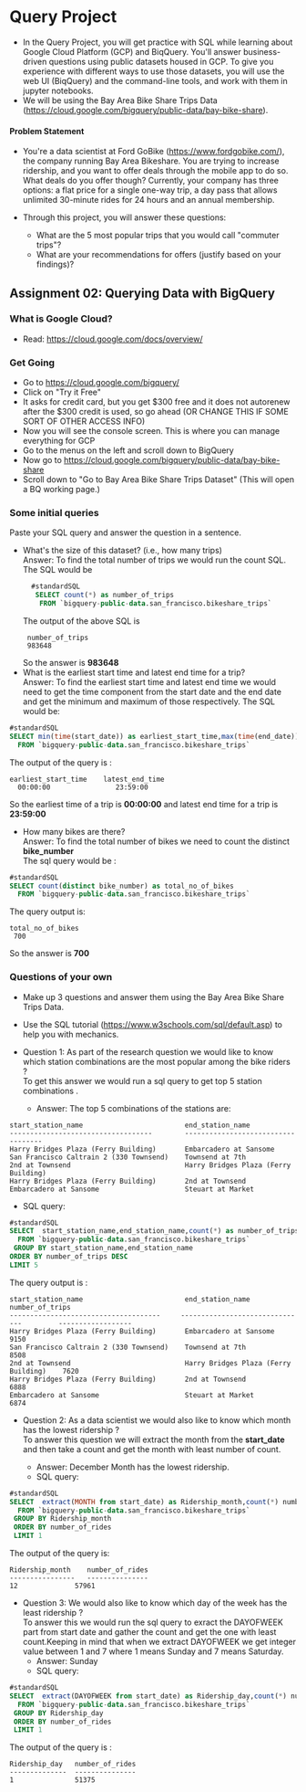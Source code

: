 # Query Project
- In the Query Project, you will get practice with SQL while learning about Google Cloud Platform (GCP) and BiqQuery. You'll answer business-driven questions using public datasets housed in GCP. To give you experience with different ways to use those datasets, you will use the web UI (BiqQuery) and the command-line tools, and work with them in jupyter notebooks.
- We will be using the Bay Area Bike Share Trips Data (https://cloud.google.com/bigquery/public-data/bay-bike-share). 

#### Problem Statement
- You're a data scientist at Ford GoBike (https://www.fordgobike.com/), the company running Bay Area Bikeshare. You are trying to increase ridership, and you want to offer deals through the mobile app to do so. What deals do you offer though? Currently, your company has three options: a flat price for a single one-way trip, a day pass that allows unlimited 30-minute rides for 24 hours and an annual membership. 

- Through this project, you will answer these questions: 
  * What are the 5 most popular trips that you would call "commuter trips"?
  * What are your recommendations for offers (justify based on your findings)?


## Assignment 02: Querying Data with BigQuery

### What is Google Cloud?
- Read: https://cloud.google.com/docs/overview/

### Get Going

- Go to https://cloud.google.com/bigquery/
- Click on "Try it Free"
- It asks for credit card, but you get $300 free and it does not autorenew after the $300 credit is used, so go ahead (OR CHANGE THIS IF SOME SORT OF OTHER ACCESS INFO)
- Now you will see the console screen. This is where you can manage everything for GCP
- Go to the menus on the left and scroll down to BigQuery
- Now go to https://cloud.google.com/bigquery/public-data/bay-bike-share 
- Scroll down to "Go to Bay Area Bike Share Trips Dataset" (This will open a BQ working page.)


### Some initial queries
Paste your SQL query and answer the question in a sentence.

- What's the size of this dataset? (i.e., how many trips)  
 Answer:  To find the total number of trips we would run the count SQL.
  The SQL would be
  ```sql
    #standardSQL
     SELECT count(*) as number_of_trips
      FROM `bigquery-public-data.san_francisco.bikeshare_trips`  
  ```
  The output of the above SQL is  
  ```
   number_of_trips
   983648
  ```
  So the answer is **983648**  
- What is the earliest start time and latest end time for a trip?  
  Answer: To find the earliest start time and latest end time we would need to get the time component from the start date and the end date and get the minimum and maximum of those respectively. The SQL would be:  
```sql
#standardSQL
SELECT min(time(start_date)) as earliest_start_time,max(time(end_date)) as latest_end_time
  FROM `bigquery-public-data.san_francisco.bikeshare_trips` 
```
  The output of the query is :  
```
earliest_start_time	   latest_end_time
  00:00:00	              23:59:00
```

So the earliest time of a trip is **00:00:00** and latest end time for a trip is **23:59:00**  
- How many bikes are there?  
Answer: To find the total number of bikes we need to count the distinct **bike_number**  
The sql query would be :  
```sql
#standardSQL
SELECT count(distinct bike_number) as total_no_of_bikes
  FROM `bigquery-public-data.san_francisco.bikeshare_trips`  
```
The query output is:  
```
total_no_of_bikes
 700
```
So the answer is **700**  

### Questions of your own
- Make up 3 questions and answer them using the Bay Area Bike Share Trips Data.
- Use the SQL tutorial (https://www.w3schools.com/sql/default.asp) to help you with mechanics.

- Question 1: As part of the research question we would like to know which station combinations are the most popular among the bike riders ?  
   To get this answer we would run a sql query to get top 5 station combinations .  
  * Answer: The top 5 combinations of the stations are:  
```
start_station_name                         end_station_name
-----------------------------------        -----------------------------------                    
Harry Bridges Plaza (Ferry Building)       Embarcadero at Sansome              
San Francisco Caltrain 2 (330 Townsend)    Townsend at 7th                     
2nd at Townsend                            Harry Bridges Plaza (Ferry Building)
Harry Bridges Plaza (Ferry Building)       2nd at Townsend                     
Embarcadero at Sansome                     Steuart at Market                   

``` 
  * SQL query:
```sql
#standardSQL
SELECT  start_station_name,end_station_name,count(*) as number_of_trips
  FROM `bigquery-public-data.san_francisco.bikeshare_trips`
 GROUP BY start_station_name,end_station_name
ORDER BY number_of_trips DESC
LIMIT 5

```
The query output is :
```
start_station_name                         end_station_name                        number_of_trips
-------------------------------------     -------------------------------         ------------------
Harry Bridges Plaza (Ferry Building)       Embarcadero at Sansome                  9150
San Francisco Caltrain 2 (330 Townsend)    Townsend at 7th                         8508
2nd at Townsend                            Harry Bridges Plaza (Ferry Building)    7620
Harry Bridges Plaza (Ferry Building)       2nd at Townsend                         6888
Embarcadero at Sansome                     Steuart at Market                       6874
```

- Question 2: As a data scientist we would also like to know which month has the lowest ridership ?  
 To answer this question we will extract the month from the **start_date** and then take a count and get the month with least number of count.   

  * Answer: December Month has the lowest ridership. 
  * SQL query:  
```sql
#standardSQL
SELECT  extract(MONTH from start_date) as Ridership_month,count(*) number_of_rides
  FROM `bigquery-public-data.san_francisco.bikeshare_trips`  
 GROUP BY Ridership_month
 ORDER BY number_of_rides
 LIMIT 1
```
The output of the query is:  
```
Ridership_month	   number_of_rides
----------------   ---------------	 
12	            57961
```

- Question 3: We would also like to know which day of the week has the least ridership ?   
To answer this we would run the sql query to exract the DAYOFWEEK part from start date and gather the count and get the one with least count.Keeping in mind that when we extract DAYOFWEEK we get integer value between 1 and 7 where 1 means Sunday and 7 means Saturday. 
  * Answer: Sunday
  * SQL query:

```sql
#standardSQL
SELECT  extract(DAYOFWEEK from start_date) as Ridership_day,count(*) number_of_rides
  FROM `bigquery-public-data.san_francisco.bikeshare_trips`  
 GROUP BY Ridership_day
 ORDER BY number_of_rides
 LIMIT 1
```
The output of the query is :  
```
Ridership_day	number_of_rides	
--------------  --------------- 
1               51375	            
```


